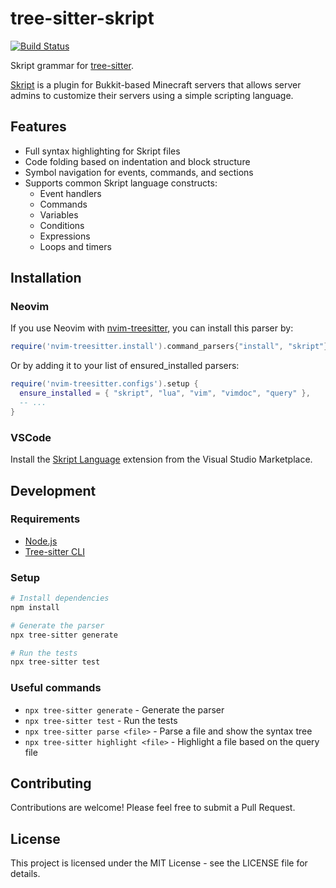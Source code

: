 # tree-sitter-skript

[![Build Status](https://github.com/username/tree-sitter-skript/workflows/CI/badge.svg)](https://github.com/username/tree-sitter-skript/actions)

Skript grammar for [tree-sitter](https://github.com/tree-sitter/tree-sitter).

[Skript](https://github.com/SkriptLang/Skript) is a plugin for Bukkit-based Minecraft servers that allows server admins to customize their servers using a simple scripting language.

## Features

- Full syntax highlighting for Skript files
- Code folding based on indentation and block structure
- Symbol navigation for events, commands, and sections
- Supports common Skript language constructs:
  - Event handlers
  - Commands
  - Variables
  - Conditions
  - Expressions
  - Loops and timers

## Installation

### Neovim

If you use Neovim with [nvim-treesitter](https://github.com/nvim-treesitter/nvim-treesitter), you can install this parser by:

```lua
require('nvim-treesitter.install').command_parsers{"install", "skript"}
```

Or by adding it to your list of ensured_installed parsers:

```lua
require('nvim-treesitter.configs').setup {
  ensure_installed = { "skript", "lua", "vim", "vimdoc", "query" },
  -- ...
}
```

### VSCode

Install the [Skript Language](https://marketplace.visualstudio.com/items?itemName=username.skript-language) extension from the Visual Studio Marketplace.

## Development

### Requirements

- [Node.js](https://nodejs.org)
- [Tree-sitter CLI](https://github.com/tree-sitter/tree-sitter/blob/master/cli/README.md)

### Setup

```bash
# Install dependencies
npm install

# Generate the parser
npx tree-sitter generate

# Run the tests
npx tree-sitter test
```

### Useful commands

- `npx tree-sitter generate` - Generate the parser
- `npx tree-sitter test` - Run the tests
- `npx tree-sitter parse <file>` - Parse a file and show the syntax tree
- `npx tree-sitter highlight <file>` - Highlight a file based on the query file

## Contributing

Contributions are welcome! Please feel free to submit a Pull Request.

## License

This project is licensed under the MIT License - see the LICENSE file for details.